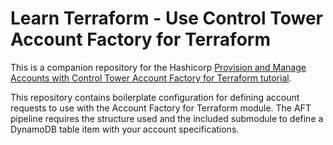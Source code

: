 # Learn Terraform - Use Control Tower Account Factory for Terraform

This is a companion repository for the Hashicorp [Provision and Manage Accounts with
Control Tower Account Factory for Terraform
tutorial](https://developer.hashicorp.com/terraform/tutorials/aws/aws-control-tower-aft).

This repository contains boilerplate configuration for defining account
requests to use with the Account Factory for Terraform module. The AFT pipeline
requires the structure used and the included submodule to define a DynamoDB
table item with your account specifications. 


